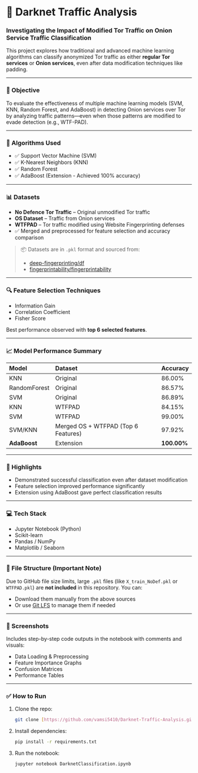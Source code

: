# 🚦 Darknet Traffic Analysis

### Investigating the Impact of Modified Tor Traffic on Onion Service Traffic Classification

This project explores how traditional and advanced machine learning algorithms can classify anonymized Tor traffic as either **regular Tor services** or **Onion services**, even after data modification techniques like padding.

---

### 📌 Objective

To evaluate the effectiveness of multiple machine learning models (SVM, KNN, Random Forest, and AdaBoost) in detecting Onion services over Tor by analyzing traffic patterns—even when those patterns are modified to evade detection (e.g., WTF-PAD).

---

### 🧠 Algorithms Used

* ✅ Support Vector Machine (SVM)
* ✅ K-Nearest Neighbors (KNN)
* ✅ Random Forest
* ✅ AdaBoost (Extension - Achieved 100% accuracy)

---

### 📊 Datasets

* **No Defence Tor Traffic** – Original unmodified Tor traffic
* **OS Dataset** – Traffic from Onion services
* **WTFPAD** – Tor traffic modified using Website Fingerprinting defenses
* ✅ Merged and preprocessed for feature selection and accuracy comparison

> 📦 Datasets are in `.pkl` format and sourced from:
>
> * [deep-fingerprinting/df](https://github.com/deep-fingerprinting/df)
> * [fingerprintability/fingerprintability](https://github.com/fingerprintability/fingerprintability/tree/master)

---

### 🔍 Feature Selection Techniques

* Information Gain
* Correlation Coefficient
* Fisher Score

Best performance observed with **top 6 selected features**.

---

### 📈 Model Performance Summary

| Model        | Dataset                             | Accuracy    |
| :----------- | :---------------------------------- | :---------- |
| KNN          | Original                            | 86.00%      |
| RandomForest | Original                            | 86.57%      |
| SVM          | Original                            | 86.89%      |
| KNN          | WTFPAD                              | 84.15%      |
| SVM          | WTFPAD                              | 99.00%      |
| SVM/KNN      | Merged OS + WTFPAD (Top 6 Features) | 97.92%      |
| **AdaBoost** | Extension                           | **100.00%** |

---

### 🧪 Highlights

* Demonstrated successful classification even after dataset modification
* Feature selection improved performance significantly
* Extension using AdaBoost gave perfect classification results

---

### 💻 Tech Stack

* Jupyter Notebook (Python)
* Scikit-learn
* Pandas / NumPy
* Matplotlib / Seaborn

---

### 📂 File Structure (Important Note)

Due to GitHub file size limits, large `.pkl` files (like `X_train_NoDef.pkl` or `WTFPAD.pkl`) are **not included** in this repository. You can:

* Download them manually from the above sources
* Or use [Git LFS](https://git-lfs.github.com) to manage them if needed

---

### 📸 Screenshots

Includes step-by-step code outputs in the notebook with comments and visuals:

* Data Loading & Preprocessing
* Feature Importance Graphs
* Confusion Matrices
* Performance Tables

---

### ✅ How to Run

1.  Clone the repo:

    ```bash
    git clone [https://github.com/vamsi5410/Darknet-Traffic-Analysis.git](https://github.com/vamsi5410/Darknet-Traffic-Analysis.git)
    ```

2.  Install dependencies:

    ```bash
    pip install -r requirements.txt
    ```

3.  Run the notebook:

    ```bash
    jupyter notebook DarknetClassification.ipynb
    ```
